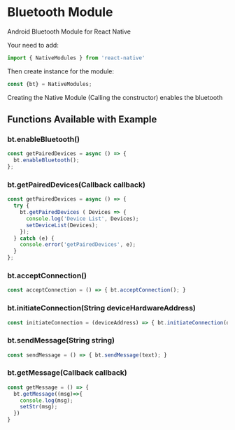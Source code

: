 # Bluetooth Module

Android Bluetooth Module for React Native

Your need to add:

```Javascript
import { NativeModules } from 'react-native'
```

Then create instance for the module:

```Javascript
const {bt} = NativeModules;
```

Creating the Native Module (Calling the constructor) enables the bluetooth
## Functions Available with Example

### bt.enableBluetooth()

```Javascript
const getPairedDevices = async () => {
  bt.enableBluetooth();
};
```

### bt.getPairedDevices(Callback callback)

```Javascript
const getPairedDevices = async () => {
  try {
    bt.getPairedDevices ( Devices => {
      console.log('Device List', Devices);
      setDeviceList(Devices);
    });
  } catch (e) {
    console.error('getPairedDevices', e);
  }
};
```

### bt.acceptConnection()

```Javascript
const acceptConnection = () => { bt.acceptConnection(); }
```

### bt.initiateConnection(String deviceHardwareAddress)

```Javascript
const initiateConnection = (deviceAddress) => { bt.initiateConnection(deviceAddress); }
```

### bt.sendMessage(String string)

```Javascript
const sendMessage = () => { bt.sendMessage(text); }
```

### bt.getMessage(Callback callback)

```Javascript
const getMessage = () => {
  bt.getMessage((msg)=>{
    console.log(msg);
    setStr(msg);
  })
}
```
